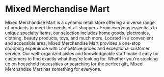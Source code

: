 # <strong>Mixed Merchandise Mart </strong>

Mixed Merchandise Mart is a dynamic retail store offering a diverse range of products to meet the needs of all shoppers. From everyday essentials to unique specialty items, our selection includes home goods, electronics, clothing, beauty products, toys, and much more. Located in a convenient and accessible area, Mixed Merchandise Mart provides a one-stop shopping experience with competitive prices and exceptional customer service. Our well-organized aisles and knowledgeable staff make it easy for customers to find exactly what they're looking for. Whether you're stocking up on household necessities or searching for the perfect gift, Mixed Merchandise Mart has something for everyone.

